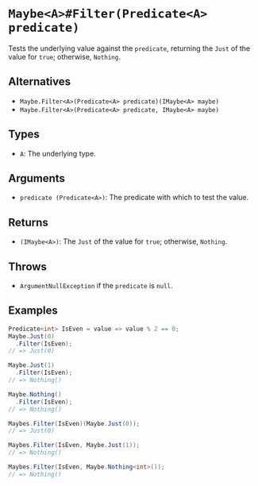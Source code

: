 # `Maybe<A>#Filter(Predicate<A> predicate)`

Tests the underlying value against the `predicate`, returning the `Just` of the value for `true`; otherwise, `Nothing`.

## Alternatives

* `Maybe.Filter<A>(Predicate<A> predicate)(IMaybe<A> maybe)`
* `Maybe.Filter<A>(Predicate<A> predicate, IMaybe<A> maybe)`

## Types

* `A`: The underlying type.

## Arguments

* `predicate (Predicate<A>)`: The predicate with which to test the value.

## Returns

* `(IMaybe<A>)`: The `Just` of the value for `true`; otherwise, `Nothing`.

## Throws

* `ArgumentNullException` if the `predicate` is `null`.

## Examples

```csharp
Predicate<int> IsEven = value => value % 2 == 0;
Maybe.Just(0)
  .Filter(IsEven);
// => Just(0)

Maybe.Just(1)
  .Filter(IsEven);
// => Nothing()

Maybe.Nothing()
  .Filter(IsEven);
// => Nothing()

Maybes.Filter(IsEven)(Maybe.Just(0));
// => Just(0)

Maybes.Filter(IsEven, Maybe.Just(1));
// => Nothing()

Maybes.Filter(IsEven, Maybe.Nothing<int>());
// => Nothing()
```
